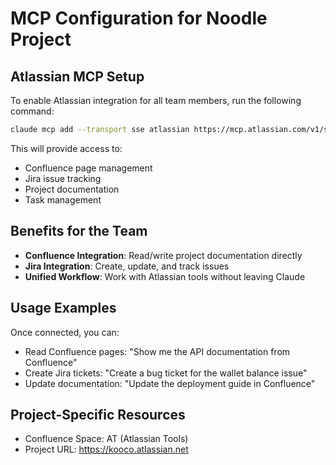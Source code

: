# MCP Configuration for Noodle Project

## Atlassian MCP Setup

To enable Atlassian integration for all team members, run the following command:

```bash
claude mcp add --transport sse atlassian https://mcp.atlassian.com/v1/sse
```

This will provide access to:
- Confluence page management
- Jira issue tracking  
- Project documentation
- Task management

## Benefits for the Team

- **Confluence Integration**: Read/write project documentation directly
- **Jira Integration**: Create, update, and track issues
- **Unified Workflow**: Work with Atlassian tools without leaving Claude

## Usage Examples

Once connected, you can:
- Read Confluence pages: "Show me the API documentation from Confluence"
- Create Jira tickets: "Create a bug ticket for the wallet balance issue"
- Update documentation: "Update the deployment guide in Confluence"

## Project-Specific Resources

- Confluence Space: AT (Atlassian Tools)
- Project URL: https://kooco.atlassian.net